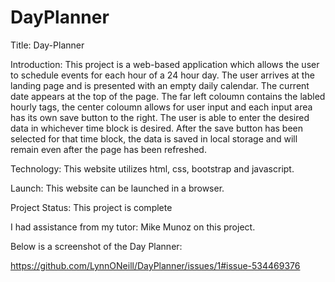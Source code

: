 # DayPlanner
Title: Day-Planner

Introduction: This project is a web-based application which allows the user to schedule events for each hour of a 24 hour day. The user arrives at the landing page and is presented with an empty daily calendar.  The current date appears at the top of the page.  The far left coloumn contains the labled hourly tags, the center coloumn allows for user input and each input area has its own save button to the right.
The user is able to enter the desired data in whichever time block is desired.  After the save button has been selected for that time block, the data is saved in local storage and will remain even after the page has been refreshed.

Technology: This website utilizes html, css, bootstrap and javascript.

Launch: This website can be launched in a browser.

Project Status: This project is complete

I had assistance from my tutor: Mike Munoz on this project.

Below is a screenshot of the Day Planner:

https://github.com/LynnONeill/DayPlanner/issues/1#issue-534469376
